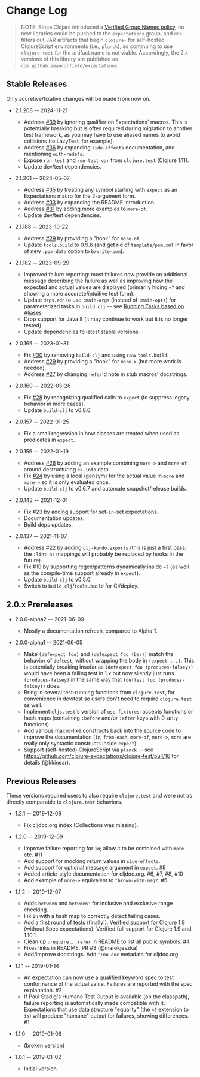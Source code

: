 # Change Log

> NOTE: Since Clojars introduced a [Verified Group Names policy](https://github.com/clojars/clojars-web/wiki/Verified-Group-Names), no new libraries could be pushed to the `expectations` group, and `doo` filters out JAR artifacts that begin `clojure-` for self-hosted ClojureScript environments (i.e., `planck`), so continuing to use `clojure-test` for the artifact name is not viable. Accordingly, the 2.x versions of this library are published as `com.github.seancorfield/expectations`.

## Stable Releases

Only accretive/fixative changes will be made from now on.

* 2.1.208 -- 2024-11-21
  * Address [#39](https://github.com/clojure-expectations/clojure-test/issues/39) by ignoring qualifier on Expectations' macros. This is potentially breaking but is often required during migration to another test framework, as you may have to use aliased names to avoid collisions (to LazyTest, for example).
  * Address [#36](https://github.com/clojure-expectations/clojure-test/issues/36) by expanding `side-effects` documentation, and mentioning `with-redefs`.
  * Expose `run-test` and `run-test-var` from `clojure.test` (Clojure 1.11).
  * Update dev/test dependencies.

* 2.1.201 -- 2024-05-07
  * Address [#35](https://github.com/clojure-expectations/clojure-test/issues/35) by treating any symbol starting with `expect` as an Expectations macro for the 2-argument form.
  * Address [#33](https://github.com/clojure-expectations/clojure-test/issues/33) by expanding the README introduction.
  * Address [#31](https://github.com/clojure-expectations/clojure-test/issues/31) by adding more examples to `more-of`.
  * Update dev/test dependencies.

* 2.1.188 -- 2023-10-22
  * Address [#29](https://github.com/clojure-expectations/clojure-test/issues/29) by providing a "hook" for `more-of`.
  * Update `tools.build` to 0.9.6 (and get rid of `template/pom.xml` in favor of new `:pom-data` option to `b/write-pom`).

* 2.1.182 -- 2023-09-29
  * Improved failure reporting: most failures now provide an additional message describing the failure as well as improving how the expected and actual values are displayed (primarily hiding `=?` and showing a more accurate/intuitive test form).
  * Update `deps.edn` to use `:main-args` (instead of `:main-opts`) for parameterized tasks in `build.clj` -- see [Running Tasks based on Aliases](https://clojure-doc.org/articles/cookbooks/cli_build_projects/)
  * Drop support for Java 8 (it may continue to work but it is no longer tested).
  * Update dependencies to latest stable versions.

* 2.0.165 -- 2023-01-31
  * Fix [#30](https://github.com/clojure-expectations/clojure-test/issues/30) by removing `build-clj` and using raw `tools.build`.
  * Address [#29](https://github.com/clojure-expectations/clojure-test/issues/29) by providing a "hook" for `more->` (but more work is needed).
  * Address [#27](https://github.com/clojure-expectations/clojure-test/issues/27) by changing `refer`'d note in stub macros' docstrings.

* 2.0.160 -- 2022-03-26
  * Fix [#28](https://github.com/clojure-expectations/clojure-test/issues/28) by recognizing qualified calls to `expect` (to suppress legacy behavior in more cases).
  * Update `build-clj` to v0.8.0.

* 2.0.157 -- 2022-01-25
  * Fix a small regression in how classes are treated when used as predicates in `expect`.

* 2.0.156 -- 2022-01-19
  * Address [#26](https://github.com/clojure-expectations/clojure-test/issues/26) by adding an example combining `more->` and `more-of` around destructuring `ex-info` data.
  * Fix [#24](https://github.com/clojure-expectations/clojure-test/issues/24) by using a local (gensym) for the actual value in `more` and `more->` so it is only evaluated once.
  * Update `build-clj` to v0.6.7 and automate snapshot/release builds.

* 2.0.143 -- 2021-12-01
  * Fix #23 by adding support for set-`in`-set expectations.
  * Documentation updates.
  * Build deps updates.

* 2.0.137 -- 2021-11-07
  * Address #22 by adding `clj-kondo.exports` (this is just a first pass; the `:lint-as` mappings will probably be replaced by hooks in the future).
  * Fix #19 by supporting regex/patterns dynamically inside `=?` (as well as the compile-time support already in `expect`).
  * Update `build-clj` to v0.5.0.
  * Switch to `build.clj`/`tools.build` for CI/deploy.

## 2.0.x Prereleases

* 2.0.0-alpha2 -- 2021-06-09
  * Mostly a documentation refresh, compared to Alpha 1.

* 2.0.0-alpha1 -- 2021-06-05
  * Make `(defexpect foo)` and `(defexpect foo (bar))` match the behavior of `deftest`, without wrapping the body in `(expect ,,,)`. This is potentially breaking insofar as `(defexpect foo (produces-falsey))` would have been a failing test in 1.x but now silently just runs `(produces-falsey)` in the same way that `(deftest foo (produces-falsey))` does.
  * Bring in several test-running functions from `clojure.test`, for convenience in dev/test so users don't need to require `clojure.test` as well.
  * Implement `cljs.test`'s version of `use-fixtures`: accepts functions or hash maps (containing `:before` and/or `:after` keys with 0-arity functions).
  * Add various macro-like constructs back into the source code to improve the documentation (`in`, `from-each`, `more-of`, `more->`, `more` are really only syntactic constructs inside `expect`).
  * Support (self-hosted) ClojureScript via `planck` -- see https://github.com/clojure-expectations/clojure-test/pull/16 for details (@kkinear).

## Previous Releases

These versions required users to also require `clojure.test` and were not as
directly comparable to `clojure.test` behaviors.

* 1.2.1 -- 2019-12-09
  * Fix cljdoc.org index (Collections was missing).

* 1.2.0 -- 2019-12-09
  * Improve failure reporting for `in`; allow it to be combined with `more` etc. #11
  * Add support for mocking return values in `side-effects`.
  * Add support for optional message argument in `expect`. #9
  * Added article-style documentation for cljdoc.org. #6, #7, #8, #10
  * Add example of `more->` equivalent to `thrown-with-msg?`. #5

* 1.1.2 -- 2019-12-07
  * Adds `between` and `between'` for inclusive and exclusive range checking.
  * Fix `in` with a hash map to correctly detect failing cases.
  * Add a first round of tests (finally!). Verified support for Clojure 1.8 (without Spec expectations). Verified full support for Clojure 1.9 and 1.10.1.
  * Clean up `:require` .. `:refer` in README to list all public symbols. #4
  * Fixes links in README. PR #3 (@marekjeszka)
  * Add/improve docstrings. Add `^:no-doc` metadata for cljdoc.org.

* 1.1.1 -- 2019-01-14
  * An expectation can now use a qualified keyword spec to test conformance of the actual value. Failures are reported with the spec explanation. #2
  * If Paul Stadig's Humane Test Output is available (on the classpath), failure reporting is automatically made compatible with it. Expectations that use data structure "equality" (the `=?` extension to `is`) will produce "humane" output for failures, showing differences. #1

* 1.1.0 -- 2019-01-08
  * (broken version)

* 1.0.1 -- 2019-01-02
  * Initial version

